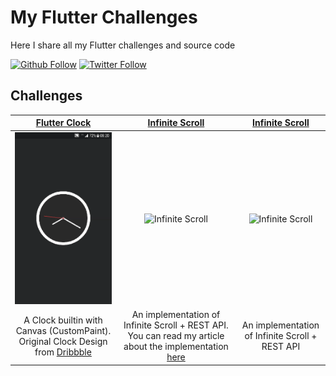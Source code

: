 # My Flutter Challenges

Here I share all my Flutter challenges and source code

[![Github Follow](https://img.shields.io/github/followers/e200?style=social)](https://github.com/e200)
[![Twitter Follow](https://img.shields.io/twitter/follow/iam_e200?style=social)](https://twitter.com/iam_e200)

## Challenges

|[Flutter Clock](clock)|[Infinite Scroll](infinite_scroll)|[Infinite Scroll](infinite_scroll)|
|:-:|:-:|:-:|
|![Flutter Clock](clock/screenshots/screenshot.gif)|![Infinite Scroll](infinite_scroll/screenshots/screenshot.gif)|![Infinite Scroll](infinite_scroll/screenshots/screenshot.gif)|
|A Clock builtin with Canvas (CustomPaint). Original Clock Design from [Dribbble](https://dribbble.com/shots/6783041-Clock)|An implementation of Infinite Scroll + REST API. You can read my article about the implementation [here](https://medium.com/@e200/flutter-infinite-scroll-with-rest-api-2b11f64b9d02)|An implementation of Infinite Scroll + REST API|

